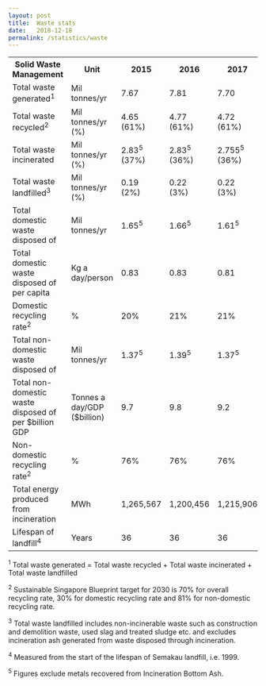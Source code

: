 ```yaml
---
layout: post
title:  Waste stats
date:   2018-12-18
permalink: /statistics/waste
---
```



<table class="table-h">
  <tr>
    <th class="tg-0pky">Solid Waste Management</th>
    <th class="tg-0pky">Unit</th>
    <th class="tg-0pky">2015</th>
    <th class="tg-0pky">2016</th>
    <th class="tg-0pky">2017</th>
  </tr>
  <tr>
    <td class="tg-0pky">Total waste generated<sup>1</sup></td>
    <td class="tg-0pky">Mil tonnes/yr</td>
    <td class="tg-0pky">7.67</td>
    <td class="tg-0pky">7.81</td>
    <td class="tg-0pky">7.70</td>
  </tr>
  <tr>
    <td class="tg-0pky">Total waste recycled<sup>2</sup></td>
    <td class="tg-0pky">Mil tonnes/yr<br>(%)</td>
    <td class="tg-0pky">4.65<br>(61%)</td>
    <td class="tg-0pky">4.77<br>(61%)</td>
    <td class="tg-0pky">4.72<br>(61%)</td>
  </tr>
  <tr>
    <td class="tg-0pky">Total waste incinerated</td>
    <td class="tg-0pky">Mil tonnes/yr<br>(%)</td>
    <td class="tg-0pky">2.83<sup>5</sup><br>(37%)</td>
    <td class="tg-0pky">2.83<sup>5</sup><br>(36%)</td>
    <td class="tg-0pky">2.755<sup>5</sup><br>(36%)</td>
  </tr>
  <tr>
    <td class="tg-0pky">Total waste landfilled<sup>3</sup></td>
    <td class="tg-0pky">Mil tonnes/yr<br>(%)</td>
    <td class="tg-0pky">0.19<br>(2%)</td>
    <td class="tg-0pky">0.22<br>(3%)</td>
    <td class="tg-0pky">0.22<br>(3%)</td>
  </tr>
  <tr>
    <td class="tg-0pky">Total domestic waste disposed of</td>
    <td class="tg-0pky">Mil tonnes/yr</td>
    <td class="tg-0pky">1.65<sup>5</sup></td>
    <td class="tg-0pky">1.66<sup>5</sup></td>
    <td class="tg-0pky">1.61<sup>5</sup></td>
  </tr>
  <tr>
    <td class="tg-0pky">Total domestic waste disposed of per capita</td>
    <td class="tg-0pky">Kg a day/person</td>
    <td class="tg-0pky">0.83</td>
    <td class="tg-0pky">0.83</td>
    <td class="tg-0pky">0.81</td>
  </tr>
  <tr>
    <td class="tg-0pky">Domestic recycling rate<sup>2</sup></td>
    <td class="tg-0pky">%</td>
    <td class="tg-0pky">20%</td>
    <td class="tg-0pky">21%</td>
    <td class="tg-0pky">21%</td>
  </tr>
  <tr>
    <td class="tg-0pky">Total non-domestic waste disposed of</td>
    <td class="tg-0pky">Mil tonnes/yr</td>
    <td class="tg-0pky">1.37<sup>5</sup></td>
    <td class="tg-0pky">1.39<sup>5</sup></td>
    <td class="tg-0pky">1.37<sup>5</sup></td>
  </tr>
  <tr>
    <td class="tg-0pky">Total non-domestic waste disposed of per $billion GDP</td>
    <td class="tg-0pky">Tonnes a day/GDP ($billion)</td>
    <td class="tg-0pky">9.7</td>
    <td class="tg-0pky">9.8</td>
    <td class="tg-0pky">9.2</td>
  </tr>
  <tr>
    <td class="tg-0pky">Non-domestic recycling rate<sup>2</sup></td>
    <td class="tg-0pky">%</td>
    <td class="tg-0pky">76%</td>
    <td class="tg-0pky">76%</td>
    <td class="tg-0pky">76%</td>
  </tr>
  <tr>
    <td class="tg-0pky">Total energy produced from incineration</td>
    <td class="tg-0pky">MWh</td>
    <td class="tg-0pky">1,265,567</td>
    <td class="tg-0pky">1,200,456</td>
    <td class="tg-0pky">1,215,906</td>
  </tr>
  <tr>
    <td class="tg-0pky">Lifespan of landfill<sup>4</sup></td>
    <td class="tg-0pky">Years</td>
    <td class="tg-0pky">36</td>
    <td class="tg-0pky">36</td>
    <td class="tg-0pky">36</td>
  </tr>
</table>


<sup>1</sup> Total waste generated = Total waste recycled + Total waste incinerated + Total waste landfilled

<sup>2</sup> Sustainable Singapore Blueprint target for 2030 is 70% for overall recycling rate, 30% for domestic recycling rate and 81% for non-domestic recycling rate.

<sup>3</sup> Total waste landfilled includes non-incinerable waste such as construction and demolition waste, used slag and treated sludge etc. and excludes incineration ash generated from waste disposed through incineration.

<sup>4</sup> Measured from the start of the lifespan of Semakau landfill, i.e. 1999.

<sup>5</sup> Figures exclude metals recovered from Incineration Bottom Ash.

